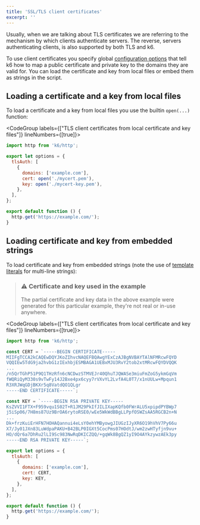 ```yaml
---
title: 'SSL/TLS client certificates'
excerpt: ''
---
```


Usually, when we are talking about TLS certificates we are referring to the mechanism by which
clients authenticate servers. The reverse, servers authenticating clients, is also supported by
both TLS and k6.

To use client certificates you specify global [configuration options](/using-k6/options) that
tell k6 how to map a public certificate and private key to the domains they are valid for. You can
load the certificate and key from local files or embed them as strings in the script.

## Loading a certificate and a key from local files

To load a certificate and a key from local files you use the builtin `open(...)` function:

<CodeGroup labels={["TLS client certificates from local certificate and key files"]} lineNumbers={[true]}>

```javascript
import http from 'k6/http';

export let options = {
  tlsAuth: [
    {
      domains: ['example.com'],
      cert: open('./mycert.pem'),
      key: open('./mycert-key.pem'),
    },
  ],
};

export default function () {
  http.get('https://example.com/');
}
```

</CodeGroup>

## Loading certificate and key from embedded strings

To load certificate and key from embedded strings (note the use of
[template literals](https://developer.mozilla.org/en-US/Web/JavaScript/Reference/Template_literals)
for multi-line strings):

> ### ⚠️ Certificate and key used in the example
>
> The partial certificate and key data in the above example were generated for this particular example, they're not real or in-use anywhere.

<CodeGroup labels={["TLS client certificates from local certificate and key files"]} lineNumbers={[true]}>

```javascript
import http from 'k6/http';

const CERT = `-----BEGIN CERTIFICATE-----
MIIFgTCCA2kCAQEwDQYJKoZIhvcNAQEFBQAwgYExCzAJBgNVBAYTAlNFMRcwFQYD
VQQIEw5TdG9ja2hvbG1zIExhbjESMBAGA1UEBxMJU3RvY2tob2xtMRcwFQYDVQQK
...
/n5QrTGhP51P9Q1THzRfn6cNCDwzSTMVEJr40QhuTJQWASe3miuFmZoG5ykmGqVm
fWQRiQyM330s9vTwFy14J2Bxe4px6cyy7rVXvYL2LvfA4L0T7/x1nUULw+Mpqun1
R3XRJWqGDjBKXr5q8VatdQO1QLgr
-----END CERTIFICATE-----`;

const KEY = `-----BEGIN RSA PRIVATE KEY-----
KsZVVI1FTX+F959vqu1S02T+R1JM29PkIfJILIXapKQfb0FWrALU5xpipdPYBWp7
j5iSp06/7H8ms87Uz9BrOA6rytoRSE0/wEe5WkWdBBgLLPpfOSWZsAA5RGCB2n+N
...
Dk+frzKuiErHFN7HOHAQannui4eLsY0ehYMByowgJIUGzIJyXR6O19hVhV7Py66u
X7/Jy01JXn83LuWdpaPAKU+B42BLP0IGXt5CocPms07HOdtJ/wm2zwHTyfjn9vu+
HO/dQr6a7DhRu2lLI9Sc983NwRqDKICZQQ/+gqWk8BgQZ1yI9O4AYkzywzAEk3py
-----END RSA PRIVATE KEY-----`;

export let options = {
  tlsAuth: [
    {
      domains: ['example.com'],
      cert: CERT,
      key: KEY,
    },
  ],
};

export default function () {
  http.get('https://example.com/');
}
```

</CodeGroup>
